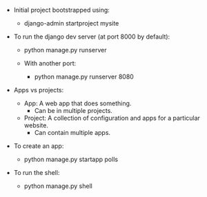 - Initial project bootstrapped using:
  - django-admin startproject mysite

- To run the django dev server (at port 8000 by default):
  - python manage.py runserver

  - With another port:
    - python manage.py runserver 8080

- Apps vs projects:
  - App: A web app that does something.
    - Can be in multiple projects.
  - Project: A collection of configuration and apps for a particular website.
    - Can contain multiple apps.
  
- To create an app:
  - python manage.py startapp polls

- To run the shell:
  - python manage.py shell

